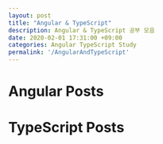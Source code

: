 ```yaml
---
layout: post
title: "Angular & TypeScript"
description: Angular & TypeScript 공부 모음
date: 2020-02-01 17:31:00 +09:00
categories: Angular TypeScript Study
permalink: '/AngularAndTypeScript'
---
```



# Angular Posts

# TypeScript Posts
